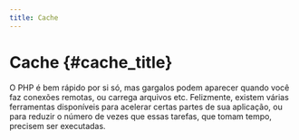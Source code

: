 ```yaml
---
title: Cache
---
```


# Cache {#cache_title}

O PHP é bem rápido por si só, mas gargalos podem aparecer quando você faz conexões remotas, ou carrega arquivos etc.
Felizmente, existem várias ferramentas disponíveis para acelerar certas partes de sua aplicação, ou para reduzir o
número de vezes que essas tarefas, que tomam tempo, precisem ser executadas.
